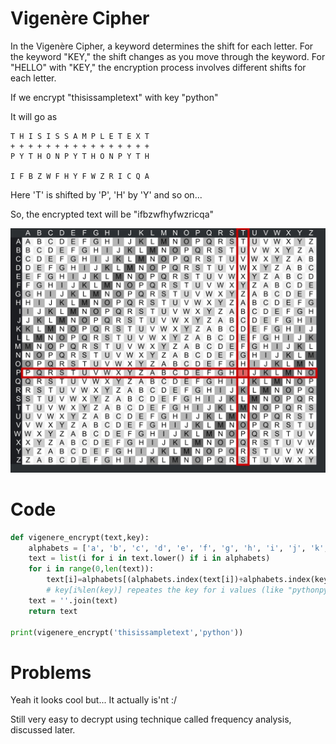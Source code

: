 # Vigenère Cipher
In the Vigenère Cipher, a keyword determines the shift for each letter. For the keyword "KEY," the shift changes as you move through the keyword. For "HELLO" with "KEY," the encryption process involves different shifts for each letter.

If we encrypt "thisissampletext" with key "python"

It will go as
```
T H I S I S S A M P L E T E X T
+ + + + + + + + + + + + + + + +
P Y T H O N P Y T H O N P Y T H

I F B Z W F H Y F W Z R I C Q A
```
Here 'T' is shifted by 'P', 'H' by 'Y' and so on...

So, the encrypted text will be "ifbzwfhyfwzricqa"


![vigenere-table](../files/table.jpg)


# Code
```py
def vigenere_encrypt(text,key):
    alphabets = ['a', 'b', 'c', 'd', 'e', 'f', 'g', 'h', 'i', 'j', 'k', 'l', 'm', 'n', 'o', 'p', 'q', 'r', 's', 't', 'u', 'v', 'w', 'x', 'y', 'z']
    text = list(i for i in text.lower() if i in alphabets)
    for i in range(0,len(text)):
        text[i]=alphabets[(alphabets.index(text[i])+alphabets.index(key[i%len(key)]))%26] # shifts the alphabet using the key value 
        # key[i%len(key)] repeates the key for i values (like "pythonpythonpyth") then we get the index of alphabet in key and add it to original text to shift the alphabet
    text = ''.join(text)
    return text

print(vigenere_encrypt('thisissampletext','python'))
```

# Problems
Yeah it looks cool but... It actually is'nt :/

Still very easy to decrypt using technique called frequency analysis, discussed later.

